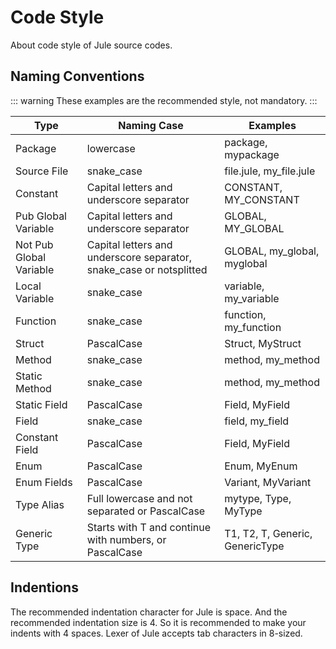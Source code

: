 # Code Style

About code style of Jule source codes.

## Naming Conventions
::: warning
These examples are the recommended style, not mandatory.
:::

| Type | Naming Case | Examples |
| ---- | ----------- | -------- |
| Package | lowercase | package, mypackage |
| Source File | snake_case | file.jule, my_file.jule |
| Constant | Capital letters and underscore separator | CONSTANT, MY_CONSTANT |
| Pub Global Variable | Capital letters and underscore separator | GLOBAL, MY_GLOBAL |
| Not Pub Global Variable | Capital letters and underscore separator, snake_case or notsplitted | GLOBAL, my_global, myglobal |
| Local Variable | snake_case | variable, my_variable |
| Function | snake_case | function, my_function |
| Struct | PascalCase | Struct, MyStruct |
| Method | snake_case | method, my_method |
| Static Method | snake_case | method, my_method |
| Static Field | PascalCase | Field, MyField |
| Field | snake_case | field, my_field |
| Constant Field | PascalCase | Field, MyField |
| Enum | PascalCase | Enum, MyEnum |
| Enum Fields | PascalCase | Variant, MyVariant |
| Type Alias | Full lowercase and not separated or PascalCase | mytype, Type, MyType |
| Generic Type | Starts with T and continue with numbers, or PascalCase | T1, T2, T, Generic, GenericType |

## Indentions

The recommended indentation character for Jule is space. And the recommended indentation size is 4. So it is recommended to make your indents with 4 spaces. Lexer of Jule accepts tab characters in 8-sized.

